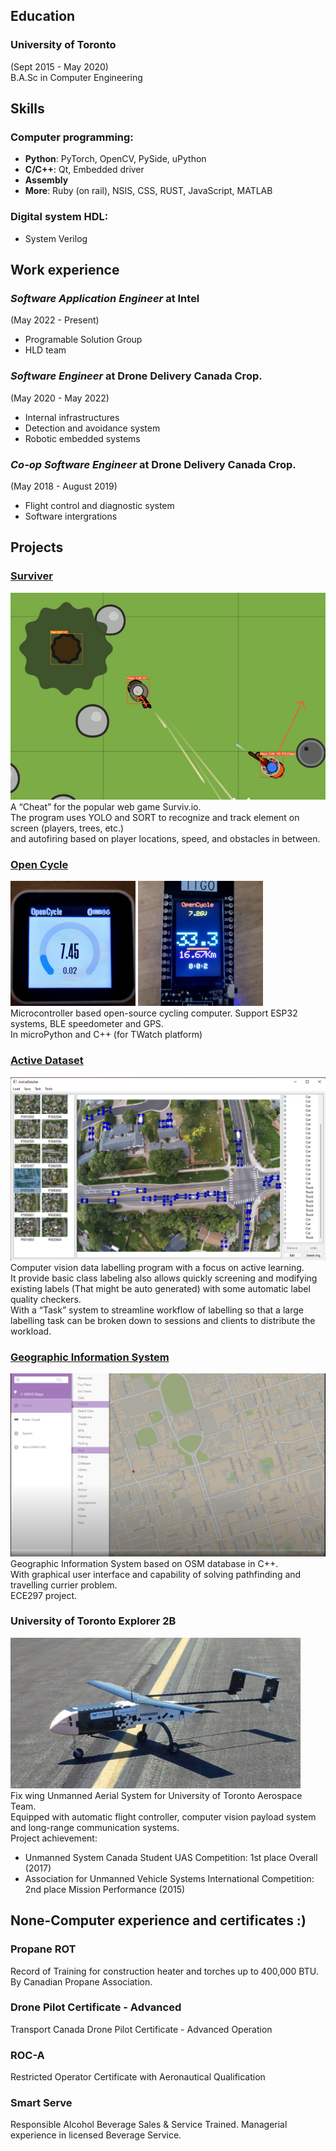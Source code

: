 ## Education
### University of Toronto
(Sept 2015 - May 2020) \
B.A.Sc in Computer Engineering

## Skills
### Computer programming:
- **Python**: PyTorch, OpenCV, PySide, uPython
- **C/C++**: Qt, Embedded driver
- **Assembly**
- **More**: Ruby (on rail), NSIS, CSS, RUST, JavaScript, MATLAB

### Digital system HDL:
- System Verilog

## Work experience
### *Software Application Engineer* at Intel
(May 2022 - Present)
- Programable Solution Group
- HLD team

### *Software Engineer* at Drone Delivery Canada Crop.
(May 2020 - May 2022)
- Internal infrastructures
- Detection and avoidance system
- Robotic embedded systems

### *Co-op Software Engineer* at Drone Delivery Canada Crop.
(May 2018 - August 2019)
- Flight control and diagnostic system
- Software intergrations

## Projects
### [Surviver](https://github.com/KevinUTAT/surviver_dot_IO)
![](res/Sur.png)\
A “Cheat” for the popular web game Surviv.io. \
The program uses YOLO and SORT to recognize and track element on screen (players, trees, etc.) \
and autofiring based on player locations, speed, and obstacles in between.

### [Open Cycle](https://github.com/KevinUTAT/OpenCycle)
![](res/OCadr.png) ![](res/OCmpy.png)\
Microcontroller based open-source cycling computer. Support ESP32 systems,
BLE speedometer and GPS. \
In microPython and C++ (for TWatch platform)

### [Active Dataset](https://github.com/KevinUTAT/active_data_set)
![](res/ADS.png)\
Computer vision data labelling program with a focus on active learning. \
It provide basic class labeling also allows quickly screening and modifying existing labels (That might be auto generated) with some automatic label quality checkers.\
With a “Task” system to streamline workflow of labelling so that a large labelling task can be broken down to sessions and clients to distribute the workload.

### [Geographic Information System](https://www.youtube.com/watch?v=L7z_F1HgqtQ&ab_channel=KevinXu)
![](res/297.png)
Geographic Information System based on OSM database in C++. \
With graphical user interface and capability of solving pathfinding and travelling currier problem. \
ECE297 project.

### University of Toronto Explorer 2B
![](res/utx.png) \
Fix wing Unmanned Aerial System for University of Toronto Aerospace Team. \
Equipped with automatic flight controller, computer vision payload system and long-range communication systems. \
Project achievement:
- Unmanned System Canada Student UAS Competition: 1st place Overall (2017)
- Association for Unmanned Vehicle Systems International Competition: 2nd place Mission Performance (2015)

## None-Computer experience and certificates :)
### Propane ROT
Record of Training for construction heater and torches up to 400,000 BTU. By Canadian Propane Association.
### Drone Pilot Certificate - Advanced
Transport Canada Drone Pilot Certificate - Advanced Operation
### ROC-A
Restricted Operator Certificate with Aeronautical Qualification
### Smart Serve
Responsible Alcohol Beverage Sales & Service Trained. Managerial experience in licensed Beverage Service.
